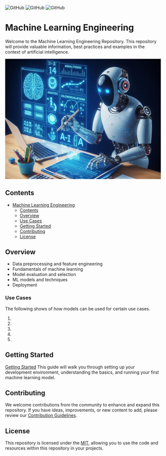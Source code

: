 ![GitHub](https://img.shields.io/badge/Release-PROD-yellow.svg)
![GitHub](https://img.shields.io/badge/Languages-MULTI-blue.svg)
![GitHub](https://img.shields.io/badge/License-MIT-lightgrey.svg)
# Machine Learning Engineering

Welcome to the Machine Learning Engineering Repository. This repository will provide valuable information, best practices and examples in the context of artificial intelligence.

![Machine Learning Engineering](images/ml-eng-r.png "Machine Learning Engineering")

## Contents

- [Machine Learning Engineering](#machine-learning-engineering)
  - [Contents](#contents)
  - [Overview](#overview)
  - [Use Cases](#use-cases)
  - [Getting Started](#getting-started)
  - [Contributing](#contributing)
  - [License](#license)

## Overview

- Data preprocessing and feature engineering
- Fundamentals of machine learning
- Model evaluation and selection
- ML models and techniques
- Deployment


### Use Cases 

The following shows of how models can be used for certain use cases.

1. 
2. 
3. 
4. 
5. 

## Getting Started

[Getting Started](./getting_started.md) This guide will walk you through setting up your development environment, understanding the basics, and running your first machine learning model.

## Contributing

We welcome contributions from the community to enhance and expand this repository. If you have ideas, improvements, or new content to add, please review our [Contribution Guidelines](./CONTRIBUTING.md).

## License

This repository is licensed under the [MIT](./LICENSE), allowing you to use the code and resources within this repository in your projects.


